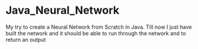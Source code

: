 # Java_Neural_Network
My try to create a Neural Network from Scratch in Java.
Till now I just have built the network and it should be able to run through the network and to return an output
